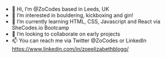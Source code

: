 - 👋  Hi, I’m @ZoCodes based in Leeds, UK 
- 👀  I’m interested in bouldering, kickboxing and gin!
- 🌱  I’m currently learning HTML, CSS, Javascript and React via SheCodes.io Bootcamp 
- 💞️  I’m looking to collaborate on early projects 
- 📫  You can reach me via Twitter @ZoCodes or LinkedIn https://www.linkedin.com/in/zoeelizabethblogg/ 

<!---
ZoCodes/ZoCodes is a ✨ special ✨ repository because its `README.md` (this file) appears on your GitHub profile.
You can click the Preview link to take a look at your changes.
--->
